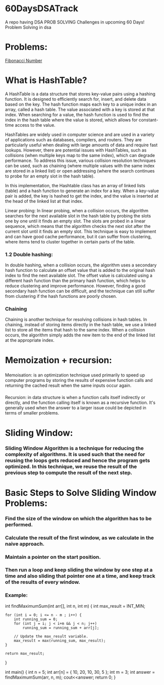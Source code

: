# 60DaysDSATrack
A repo having DSA PROB SOLVING Challenges in upcoming 60 Days!
Problem Solving in dsa
# Problems:
[Fibonacci Number](https://leetcode.com/problems/fibonacci-number/)


# What is HashTable?
A HashTable is a data structure that stores key-value pairs using a hashing function. It is designed to efficiently search for, insert, and delete data based on the key. The hash function maps each key to a unique index in an array, called a hash table. The value associated with a key is stored at that index. When searching for a value, the hash function is used to find the index in the hash table where the value is stored, which allows for constant-time access to the value.

HashTables are widely used in computer science and are used in a variety of applications such as databases, compilers, and routers. They are particularly useful when dealing with large amounts of data and require fast lookups. However, there are potential issues with HashTables, such as collisions (when multiple keys map to the same index), which can degrade performance. To address this issue, various collision resolution techniques can be used, such as chaining (where multiple values with the same index are stored in a linked list) or open addressing (where the search continues to probe for an empty slot in the hash table).

In this implementation, the Hashtable class has an array of linked lists (table) and a hash function to generate an index for a key. When a key-value pair is added, the key is hashed to get the index, and the value is inserted at the head of the linked list at that index.

Linear probing: In linear probing, when a collision occurs, the algorithm searches for the next available slot in the hash table by probing the slots one by one until it finds an empty slot. The slots are probed in a linear sequence, which means that the algorithm checks the next slot after the current slot until it finds an empty slot. This technique is easy to implement and can have good cache performance, but it can suffer from clustering, where items tend to cluster together in certain parts of the table.

### 1.2 Double hashing: 
In double hashing, when a collision occurs, the algorithm uses a secondary hash function to calculate an offset value that is added to the original hash index to find the next available slot. The offset value is calculated using a different hash function than the primary hash function, which helps to reduce clustering and improve performance. However, finding a good secondary hash function can be difficult, and the technique can still suffer from clustering if the hash functions are poorly chosen.

### Chaining 
Chaining is another technique for resolving collisions in hash tables. In chaining, instead of storing items directly in the hash table, we use a linked list to store all the items that hash to the same index. When a collision occurs, the algorithm simply adds the new item to the end of the linked list at the appropriate index.

# Memoization + recursion:

### 
Memoisation: is an optimization technique used primarily to speed up computer programs by storing the results of expensive function calls and returning the cached result when the same inputs occur again.

###
Recursion: in data structure is when a function calls itself indirectly or directly, and the function calling itself is known as a recursive function. It's generally used when the answer to a larger issue could be depicted in terms of smaller problems.

# Sliding Window:

### Sliding Window Algorithm is a technique for reducing the complexity of algorithms. It is used such that the need for reusing the loops gets reduced and hence the program gets optimized. In this technique, we reuse the result of the previous step to compute the result of the next step.



# Basic Steps to Solve Sliding Window Problems:
### Find the size of the window on which the algorithm has to be performed.
### Calculate the result of the first window, as we calculate in the naive approach.
### Maintain a pointer on the start position.
### Then run a loop and keep sliding the window by one step at a time and also sliding that pointer one at a time, and keep track of the results of every window.



 
### Example:

int findMaximumSum(int arr[], int n, int m)
{
	int max_result = INT_MIN;

	for (int i = 0; i <= n - m ; i++) {
		int running_sum = 0;
        for (int j = i; j < i+m && j < n; j++)
            running_sum = running_sum + arr[j];
            
		// Update the max_result variable.
		max_result = max(running_sum, max_result);
	}

	return max_result;
}

int main()
{
    int n = 5;
	int arr[n] = { 10, 20, 10, 30, 5 };
	int m = 3;
    int answer = findMaximumSum(arr, n, m);
    cout<<answer;
	return 0;
}
